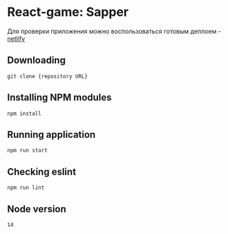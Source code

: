 # React-game: Sapper

Для проверки приложения можно воспользоваться готовым деплоем - [netlify](https://dansitnikov-react-game-sapper.netlify.app/aboutGame)

## Downloading

```
git clone {repository URL}
```

## Installing NPM modules

```
npm install
```

## Running application

```
npm run start
```

## Checking eslint

```
npm run lint
```

## Node version

```
14
```
